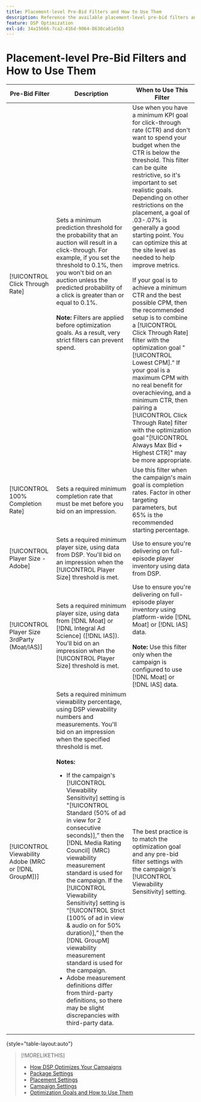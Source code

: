```yaml
---
title: Placement-level Pre-Bid Filters and How to Use Them
description: Reference the available placement-level pre-bid filters and see how to use them.
feature: DSP Optimization
exl-id: 34a15666-7ca2-416d-9064-8638ca81e5b3
---
```

# Placement-level Pre-Bid Filters and How to Use Them

| Pre-Bid Filter | Description | When to Use This Filter|
| ---------------| ----------- | ---------------------- |
| [!UICONTROL Click Through Rate] | Sets a minimum prediction threshold for the probability that an auction will result in a click-through. For example, if you set the threshold to 0.1%, then you won't bid on an auction unless the predicted probability of a click is greater than or equal to 0.1%.<br><br><b>Note:</b> Filters are applied before optimization goals. As a result, very strict filters can prevent spend. | Use when you have a minimum KPI goal for click-through rate (CTR) and don't want to spend your budget when the CTR is below the threshold. This filter can be quite restrictive, so it's important to set realistic goals. Depending on other restrictions on the placement, a goal of .03-.07% is generally a good starting point. You can optimize this at the site level as needed to help improve metrics.<br><br>If your goal is to achieve a minimum CTR and the best possible CPM, then the recommended setup is to combine a [!UICONTROL Click Through Rate] filter with the optimization goal "[!UICONTROL Lowest CPM]." If your goal is a maximum CPM with no real benefit for overachieving, and a minimum CTR, then pairing a [!UICONTROL Click Through Rate] filter with the optimization goal "[!UICONTROL Always Max Bid + Highest CTR]" may be more appropriate. |
| [!UICONTROL 100% Completion Rate] | Sets a required minimum completion rate that must be met before you bid on an impression. | Use this filter when the campaign's main goal is completion rates. Factor in other targeting parameters, but 65% is the recommended starting percentage. |
| [!UICONTROL Player Size - Adobe] | Sets a required minimum player size, using data from DSP. You'll bid on an impression when the [!UICONTROL Player Size] threshold is met. | Use to ensure you're delivering on full-episode player inventory using data from DSP. |
| [!UICONTROL Player Size 3rdParty (Moat/IAS)] | Sets a required minimum player size, using data from [!DNL Moat] or [!DNL Integral Ad Science] ([!DNL IAS]). You'll bid on an impression when the [!UICONTROL Player Size] threshold is met. | Use to ensure you're delivering on full-episode player inventory using platform-wide [!DNL Moat] or [!DNL IAS] data.<br><br><b>Note:</b> Use this filter only when the campaign is configured to use [!DNL Moat] or [!DNL IAS] data. |
| [!UICONTROL Viewability Adobe (MRC or [!DNL GroupM])] | Sets a required minimum viewability percentage, using DSP viewability numbers and measurements. You'll bid on an impression when the specified threshold is met.<br><br><b>Notes:</b><ul><li>If the campaign's [!UICONTROL Viewability Sensitivity] setting is "[!UICONTROL Standard (50% of ad in view for 2 consecutive seconds)],” then the [!DNL Media Rating Council] (MRC) viewability measurement standard is used for the campaign. If the [!UICONTROL Viewability Sensitivity] setting is “[!UICONTROL Strict (100% of ad in view & audio on for 50% duration)],” then the [!DNL GroupM] viewability measurement standard is used for the campaign.</li><li>Adobe measurement definitions differ from third-party definitions, so there may be slight discrepancies with third-party data.</li></ul> | The best practice is to match the optimization goal and any pre-bid filter settings with the campaign's [!UICONTROL Viewability Sensitivity] setting. |

{style="table-layout:auto"}

>[!MORELIKETHIS]
>
>* [How DSP Optimizes Your Campaigns](optimization-how-dsp-optimizes-campaigns.md)
>* [Package Settings](/help/dsp/campaign-management/packages/package-settings.md)
>* [Placement Settings](/help/dsp/campaign-management/placements/placement-settings.md)
>* [Campaign Settings](/help/dsp/campaign-management/campaigns/campaign-settings.md)
>* [Optimization Goals and How to Use Them](optimization-goals.md)
